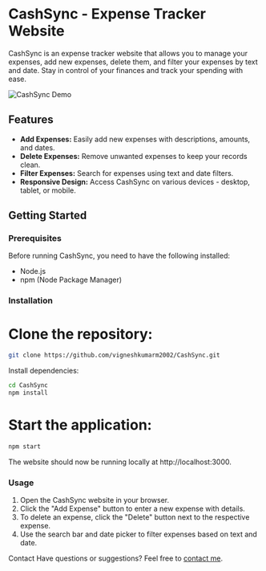 # CashSync - Expense Tracker Website

CashSync is an expense tracker website that allows you to manage your expenses, add new expenses, delete them, and filter your expenses by text and date. Stay in control of your finances and track your spending with ease.

![CashSync Demo](https://cash-sync.netlify.app/)

## Features

- **Add Expenses:** Easily add new expenses with descriptions, amounts, and dates.
- **Delete Expenses:** Remove unwanted expenses to keep your records clean.
- **Filter Expenses:** Search for expenses using text and date filters.
- **Responsive Design:** Access CashSync on various devices - desktop, tablet, or mobile.

## Getting Started

### Prerequisites

Before running CashSync, you need to have the following installed:

- Node.js
- npm (Node Package Manager)

### Installation

# Clone the repository:

   ```bash
   git clone https://github.com/vigneshkumarm2002/CashSync.git
   ```
Install dependencies:

```bash
cd CashSync
npm install
```

# Start the application:

```bash
npm start
```

The website should now be running locally at http://localhost:3000.

### Usage

1. Open the CashSync website in your browser.
2. Click the "Add Expense" button to enter a new expense with details.
3. To delete an expense, click the "Delete" button next to the respective expense.
4. Use the search bar and date picker to filter expenses based on text and date.

Contact
Have questions or suggestions? Feel free to [contact me](https://mvigneshkumar-portfolio.web.app/).
